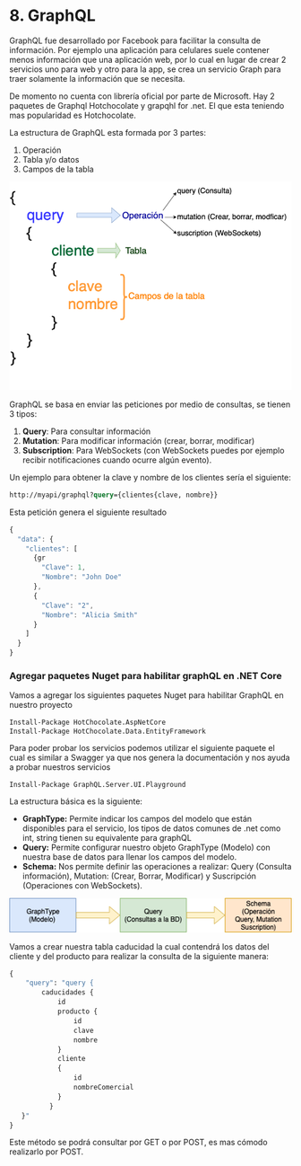 # 8. GraphQL

GraphQL fue desarrollado por Facebook para facilitar la consulta de información. Por ejemplo una aplicación para celulares suele contener menos información que una aplicación web, por lo cual en lugar de crear 2 servicios uno para web y otro para la app, se crea un servicio Graph para traer solamente la información que se necesita.

De momento no cuenta con librería oficial por parte de Microsoft. Hay 2 paquetes de Graphql Hotchocolate y grapqhl for .net. El que esta teniendo mas popularidad es Hotchocolate.

La estructura de GraphQL esta formada por 3 partes:

1. Operación
2. Tabla y/o datos
3. Campos de la tabla

![](../.gitbook/assets/graphql-2.png)

GraphQL se basa en enviar las peticiones por medio de consultas, se tienen 3 tipos:

1. **Query**: Para consultar información
2. **Mutation**: Para modificar información (crear, borrar, modificar)
3. **Subscription**: Para WebSockets (con WebSockets puedes por ejemplo recibir notificaciones cuando ocurre algún evento).

Un ejemplo para obtener la clave y nombre de los clientes sería el siguiente:

```graphql
http://myapi/graphql?query={clientes{clave, nombre}}
```

Esta petición genera el siguiente resultado

```javascript
{
  "data": {
    "clientes": [
      {gr
        "Clave": 1,
        "Nombre": "John Doe"
      },
      {
        "Clave": "2",
        "Nombre": "Alicia Smith"
      }
    ]
  }
}
```

### &#x20;Agregar  paquetes Nuget para habilitar graphQL en .NET Core

Vamos a agregar los siguientes paquetes Nuget para habilitar GraphQL en nuestro proyecto

```
Install-Package HotChocolate.AspNetCore
Install-Package HotChocolate.Data.EntityFramework
```

Para poder probar los servicios podemos utilizar el siguiente paquete el cual es similar a Swagger ya que nos genera la documentación y nos ayuda a probar nuestros servicios

```
Install-Package GraphQL.Server.UI.Playground
```

La estructura básica es la siguiente:

* **GraphType:** Permite indicar los campos del modelo que están disponibles para el servicio, los tipos de datos comunes de .net como int, string tienen su equivalente para graphQL
* **Query:** Permite configurar nuestro objeto GraphType (Modelo) con nuestra base de datos para llenar los campos del modelo.
* **Schema:** Nos permite definir las operaciones a realizar: Query (Consulta información), Mutation: (Crear, Borrar, Modificar) y Suscripción (Operaciones con WebSockets).

![](<../.gitbook/assets/image (113).png>)

Vamos a crear nuestra tabla caducidad la cual contendrá los datos del cliente y del producto para realizar la consulta de la siguiente manera:

```graphql
{
    "query": "query {
		caducidades {
			id
			producto {
				id
				clave
				nombre
			}
			cliente
			{
				id
				nombreComercial
			}			
	      }	
   }"
} 
```

Este método se podrá consultar por GET o por POST, es mas cómodo realizarlo por POST.

